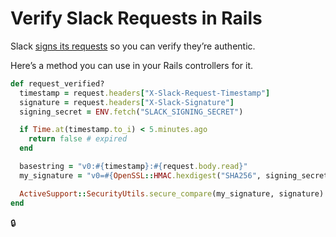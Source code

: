 # Verify Slack Requests in Rails

Slack [signs its requests](https://api.slack.com/docs/verifying-requests-from-slack) so you can verify they’re authentic.

Here’s a method you can use in your Rails controllers for it.

```ruby
def request_verified?
  timestamp = request.headers["X-Slack-Request-Timestamp"]
  signature = request.headers["X-Slack-Signature"]
  signing_secret = ENV.fetch("SLACK_SIGNING_SECRET")

  if Time.at(timestamp.to_i) < 5.minutes.ago
    return false # expired
  end

  basestring = "v0:#{timestamp}:#{request.body.read}"
  my_signature = "v0=#{OpenSSL::HMAC.hexdigest("SHA256", signing_secret, basestring)}"

  ActiveSupport::SecurityUtils.secure_compare(my_signature, signature)
end
```

:lock:
